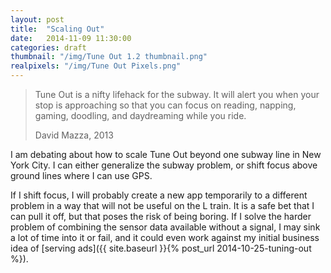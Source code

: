 ```yaml
---
layout: post
title:  "Scaling Out"
date:   2014-11-09 11:30:00
categories: draft
thumbnail: "/img/Tune Out 1.2 thumbnail.png"
realpixels: "/img/Tune Out Pixels.png"
---
```


> Tune Out is a nifty lifehack for the subway. It will alert you when your stop is approaching so that you can focus on reading, napping, gaming, doodling, and daydreaming while you ride.
>
> David Mazza, 2013

I am debating about how to scale Tune Out beyond one subway line in New York City. I can either generalize the subway problem, or shift focus above ground lines where I can use GPS.

If I shift focus, I will probably create a new app temporarily to a different problem in a way that will not be useful on the L train. It is a safe bet that I can pull it off, but that poses the risk of being boring. If I solve the harder problem of combining the sensor data available without a signal, I may sink a lot of time into it or fail, and it could even work against my initial business idea of [serving ads]({{ site.baseurl }}{% post_url 2014-10-25-tuning-out %}).
